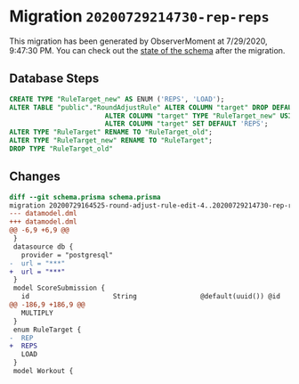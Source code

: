 # Migration `20200729214730-rep-reps`

This migration has been generated by ObserverMoment at 7/29/2020, 9:47:30 PM.
You can check out the [state of the schema](./schema.prisma) after the migration.

## Database Steps

```sql
CREATE TYPE "RuleTarget_new" AS ENUM ('REPS', 'LOAD');
ALTER TABLE "public"."RoundAdjustRule" ALTER COLUMN "target" DROP DEFAULT,
                        ALTER COLUMN "target" TYPE "RuleTarget_new" USING ("target"::text::"RuleTarget_new"),
                        ALTER COLUMN "target" SET DEFAULT 'REPS';
ALTER TYPE "RuleTarget" RENAME TO "RuleTarget_old";
ALTER TYPE "RuleTarget_new" RENAME TO "RuleTarget";
DROP TYPE "RuleTarget_old"
```

## Changes

```diff
diff --git schema.prisma schema.prisma
migration 20200729164525-round-adjust-rule-edit-4..20200729214730-rep-reps
--- datamodel.dml
+++ datamodel.dml
@@ -6,9 +6,9 @@
 }
 datasource db {
   provider = "postgresql"
-  url = "***"
+  url = "***"
 }
 model ScoreSubmission {
   id                     String                @default(uuid()) @id
@@ -186,9 +186,9 @@
   MULTIPLY
 }
 enum RuleTarget {
-  REP
+  REPS
   LOAD
 }
 model Workout {
```


